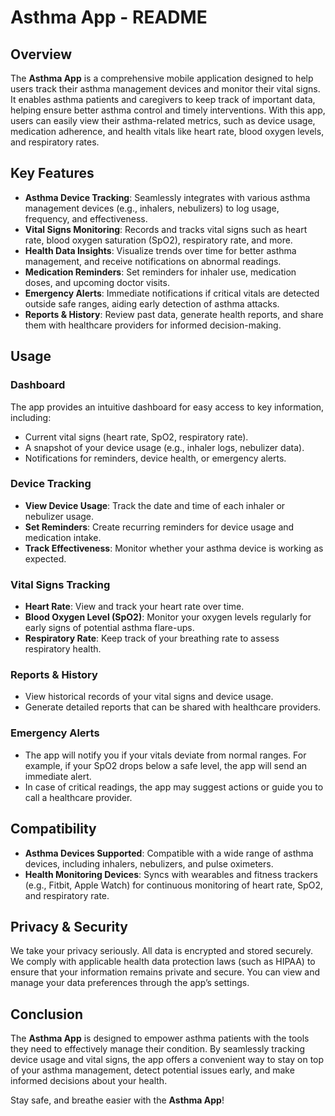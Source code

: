 # Asthma App - README

## Overview

The **Asthma App** is a comprehensive mobile application designed to help users track their asthma management devices and monitor their vital signs. It enables asthma patients and caregivers to keep track of important data, helping ensure better asthma control and timely interventions. With this app, users can easily view their asthma-related metrics, such as device usage, medication adherence, and health vitals like heart rate, blood oxygen levels, and respiratory rates.

## Key Features

- **Asthma Device Tracking**: Seamlessly integrates with various asthma management devices (e.g., inhalers, nebulizers) to log usage, frequency, and effectiveness.
- **Vital Signs Monitoring**: Records and tracks vital signs such as heart rate, blood oxygen saturation (SpO2), respiratory rate, and more.
- **Health Data Insights**: Visualize trends over time for better asthma management, and receive notifications on abnormal readings.
- **Medication Reminders**: Set reminders for inhaler use, medication doses, and upcoming doctor visits.
- **Emergency Alerts**: Immediate notifications if critical vitals are detected outside safe ranges, aiding early detection of asthma attacks.
- **Reports & History**: Review past data, generate health reports, and share them with healthcare providers for informed decision-making.


## Usage

### Dashboard
The app provides an intuitive dashboard for easy access to key information, including:
- Current vital signs (heart rate, SpO2, respiratory rate).
- A snapshot of your device usage (e.g., inhaler logs, nebulizer data).
- Notifications for reminders, device health, or emergency alerts.

### Device Tracking
- **View Device Usage**: Track the date and time of each inhaler or nebulizer usage.
- **Set Reminders**: Create recurring reminders for device usage and medication intake.
- **Track Effectiveness**: Monitor whether your asthma device is working as expected.

### Vital Signs Tracking
- **Heart Rate**: View and track your heart rate over time.
- **Blood Oxygen Level (SpO2)**: Monitor your oxygen levels regularly for early signs of potential asthma flare-ups.
- **Respiratory Rate**: Keep track of your breathing rate to assess respiratory health.

### Reports & History
- View historical records of your vital signs and device usage.
- Generate detailed reports that can be shared with healthcare providers.

### Emergency Alerts
- The app will notify you if your vitals deviate from normal ranges. For example, if your SpO2 drops below a safe level, the app will send an immediate alert.
- In case of critical readings, the app may suggest actions or guide you to call a healthcare provider.

## Compatibility

- **Asthma Devices Supported**: Compatible with a wide range of asthma devices, including inhalers, nebulizers, and pulse oximeters.
- **Health Monitoring Devices**: Syncs with wearables and fitness trackers (e.g., Fitbit, Apple Watch) for continuous monitoring of heart rate, SpO2, and respiratory rate.

## Privacy & Security

We take your privacy seriously. All data is encrypted and stored securely. We comply with applicable health data protection laws (such as HIPAA) to ensure that your information remains private and secure. You can view and manage your data preferences through the app’s settings.


## Conclusion

The **Asthma App** is designed to empower asthma patients with the tools they need to effectively manage their condition. By seamlessly tracking device usage and vital signs, the app offers a convenient way to stay on top of your asthma management, detect potential issues early, and make informed decisions about your health. 

Stay safe, and breathe easier with the **Asthma App**!
